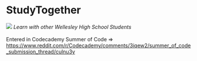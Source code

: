 # StudyTogether
<img src="img/screenshot1.jpg"></img>
<i>Learn with other Wellesley High School Students</i>
<br><br>
Entered in Codecademy Summer of Code => https://www.reddit.com/r/Codecademy/comments/3iqew2/summer_of_code_submission_thread/culnu3y


